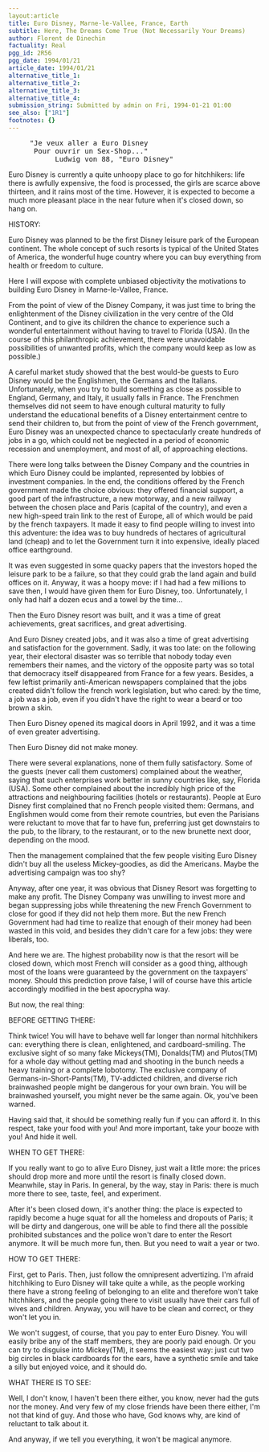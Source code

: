```yaml
---
layout:article
title: Euro Disney, Marne-le-Vallee, France, Earth
subtitle: Here, The Dreams Come True (Not Necessarily Your Dreams)
author: Florent de Dinechin
factuality: Real
pgg_id: 2R56
pgg_date: 1994/01/21
article_date: 1994/01/21
alternative_title_1: 
alternative_title_2: 
alternative_title_3: 
alternative_title_4: 
submission_string: Submitted by admin on Fri, 1994-01-21 01:00
see_also: ["1R1"]
footnotes: {}
---
```

<div>
<pre>
     "Je veux aller a Euro Disney
      Pour ouvrir un Sex-Shop..."
           Ludwig von 88, "Euro Disney"
</pre>
<p>Euro Disney is currently a quite unhoopy place to go for hitchhikers: life there is awfully expensive, the food is processed, the girls are scarce above thirteen, and it rains most of the time. However, it is expected to become a much more pleasant place in the near future when it's closed down, so hang on.</p>
<p>HISTORY:</p>
<p>Euro Disney was planned to be the first Disney leisure park of the European continent. The whole concept of such resorts is typical of the United States of America, the wonderful huge country where you can buy everything from health or freedom to culture.</p>
<p>Here I will expose with complete unbiased objectivity the motivations to building Euro Disney in Marne-le-Vallee, France.</p>
<p>From the point of view of the Disney Company, it was just time to bring the enlightenment of the Disney civilization in the very centre of the Old Continent, and to give its children the chance to experience such a wonderful entertainment without having to travel to Florida (USA). (In the course of this philanthropic achievement, there were unavoidable possibilities of unwanted profits, which the company would keep as low as possible.)</p>
<p>A careful market study showed that the best would-be guests to Euro Disney would be the Englishmen, the Germans and the Italians. Unfortunately, when you try to build something as close as possible to England, Germany, and Italy, it usually falls in France. The Frenchmen themselves did not seem to have enough cultural maturity to fully understand the educational benefits of a Disney entertainment centre to send their children to, but from the point of view of the French government, Euro Disney was an unexpected chance to spectacularly create hundreds of jobs in a go, which could not be neglected in a period of economic recession and unemployment, and most of all, of approaching elections.</p>
<p>There were long talks between the Disney Company and the countries in which Euro Disney could be implanted, represented by lobbies of investment companies. In the end, the conditions offered by the French government made the choice obvious: they offered financial support, a good part of the infrastructure, a new motorway, and a new railway between the chosen place and Paris (capital of the country), and even a new high-speed train link to the rest of Europe, all of which would be paid by the french taxpayers. It made it easy to find people willing to invest into this adventure: the idea was to buy hundreds of hectares of agricultural land (cheap) and to let the Government turn it into expensive, ideally placed office earthground.</p>
<p>It was even suggested in some quacky papers that the investors hoped the leisure park to be a failure, so that they could grab the land again and build offices on it. Anyway, it was a hoopy move: if I had had a few millions to save then, I would have given them for Euro Disney, too. Unfortunately, I only had half a dozen ecus and a towel by the time...</p>
<p>Then the Euro Disney resort was built, and it was a time of great achievements, great sacrifices, and great advertising.</p>
<p>And Euro Disney created jobs, and it was also a time of great advertising and satisfaction for the government. Sadly, it was too late: on the following year, their electoral disaster was so terrible that nobody today even remembers their names, and the victory of the opposite party was so total that democracy itself disappeared from France for a few years. Besides, a few leftist primarily anti-American newspapers complained that the jobs created didn't follow the french work legislation, but who cared: by the time, a job was a job, even if you didn't have the right to wear a beard or too brown a skin.</p>
<p>Then Euro Disney opened its magical doors in April 1992, and it was a time of even greater advertising.</p>
<p>Then Euro Disney did not make money.</p>
<p>There were several explanations, none of them fully satisfactory. Some of the guests (never call them customers) complained about the weather, saying that such enterprises work better in sunny countries like, say, Florida (USA). Some other complained about the incredibly high price of the attractions and neighbouring facilities (hotels or restaurants). People at Euro Disney first complained that no French people visited them: Germans, and Englishmen would come from their remote countries, but even the Parisians were reluctant to move that far to have fun, preferring just get downstairs to the pub, to the library, to the restaurant, or to the new brunette next door, depending on the mood.</p>
<p>Then the management complained that the few people visiting Euro Disney didn't buy all the useless Mickey-goodies, as did the Americans. Maybe the advertising campaign was too shy?</p>
<p>Anyway, after one year, it was obvious that Disney Resort was forgetting to make any profit. The Disney Company was unwilling to invest more and began suppressing jobs while threatening the new French Government to close for good if they did not help them more. But the new French Government had had time to realize that enough of their money had been wasted in this void, and besides they didn't care for a few jobs: they were liberals, too.</p>
<p>And here we are. The highest probability now is that the resort will be closed down, which most French will consider as a good thing, although most of the loans were guaranteed by the government on the taxpayers' money. Should this prediction prove false, I will of course have this article accordingly modified in the best apocrypha way.</p>
<p>But now, the real thing:</p>
<p>BEFORE GETTING THERE:</p>
<p>Think twice! You will have to behave well far longer than normal hitchhikers can: everything there is clean, enlightened, and cardboard-smiling. The exclusive sight of so many fake Mickeys(TM), Donalds(TM) and Plutos(TM) for a whole day without getting mad and shooting in the bunch needs a heavy training or a complete lobotomy. The exclusive company of Germans-in-Short-Pants(TM), TV-addicted children, and diverse rich brainwashed people might be dangerous for your own brain. You will be brainwashed yourself, you might never be the same again. Ok, you've been warned.</p>
<p>Having said that, it should be something really fun if you can afford it. In this respect, take your food with you! And more important, take your booze with you! And hide it well.</p>
<p>WHEN TO GET THERE:</p>
<p>If you really want to go to alive Euro Disney, just wait a little more: the prices should drop more and more until the resort is finally closed down. Meanwhile, stay in Paris. In general, by the way, stay in Paris: there is much more there to see, taste, feel, and experiment.</p>
<p>After it's been closed down, it's another thing: the place is expected to rapidly become a huge squat for all the homeless and dropouts of Paris; it will be dirty and dangerous, one will be able to find there all the possible prohibited substances and the police won't dare to enter the Resort anymore. It will be much more fun, then. But you need to wait a year or two.</p>
<p>HOW TO GET THERE:</p>
<p>First, get to Paris. Then, just follow the omnipresent advertizing. I'm afraid hitchhiking to Euro Disney will take quite a while, as the people working there have a strong feeling of belonging to an elite and therefore won't take hitchhikers, and the people going there to visit usually have their cars full of wives and children. Anyway, you will have to be clean and correct, or they won't let you in.</p>
<p>We won't suggest, of course, that you pay to enter Euro Disney. You will easily bribe any of the staff members, they are poorly paid enough. Or you can try to disguise into Mickey(TM), it seems the easiest way: just cut two big circles in black cardboards for the ears, have a synthetic smile and take a silly but enjoyed voice, and it should do.</p>
<p>WHAT THERE IS TO SEE:</p>
<p>Well, I don't know, I haven't been there either, you know, never had the guts nor the money. And very few of my close friends have been there either, I'm not that kind of guy. And those who have, God knows why, are kind of reluctant to talk about it.</p>
<p>And anyway, if we tell you everything, it won't be magical anymore.</p>
</div>
